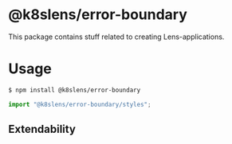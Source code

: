 # @k8slens/error-boundary

This package contains stuff related to creating Lens-applications. 

# Usage

```bash
$ npm install @k8slens/error-boundary
```

```typescript
import "@k8slens/error-boundary/styles";
```

## Extendability
